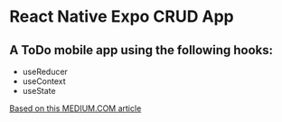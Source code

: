 # React Native Expo CRUD App

## A ToDo mobile app using the following hooks:

- useReducer
- useContext
- useState

[Based on this MEDIUM.COM article](https://medium.com/nerd-for-tech/make-todo-list-application-using-react-native-expo-for-ios-and-android-device-1de436168f86)
